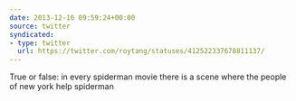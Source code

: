 ```yaml
---
date: 2013-12-16 09:59:24+00:00
source: twitter
syndicated:
- type: twitter
  url: https://twitter.com/roytang/statuses/412522337678811137/
---
```


True or false: in every spiderman movie there is a scene where the people of new york help spiderman